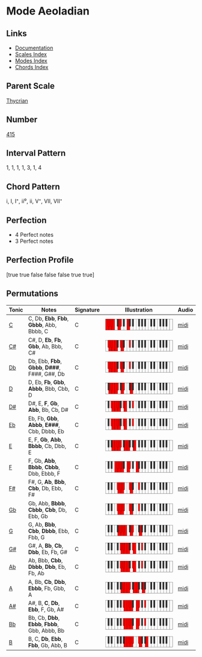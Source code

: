 # Mode Aeoladian

## Links

- [Documentation](index.md)
- [Scales Index](Scales.md)
- [Modes Index](Modes.md)
- [Chords Index](Chords.md)

## Parent Scale

[Thycrian](ScaleThycrian.md)

## Number

[415](https://ianring.com/musictheory/scales/415)

## Interval Pattern

1, 1, 1, 1, 3, 1, 4

## Chord Pattern

i, I, I⁺, ii⁰, ii, V⁺, VII, VII⁺

## Perfection

- 4 Perfect notes
- 3 Perfect notes

## Perfection Profile

[true true false false false true true]

## Permutations

| Tonic | Notes | Signature | Illustration | Audio |
|-------|-------|-----------|--------------|-------|
| [C](ModeCNaturalAeoladian.md) | C, Db, **Ebb**, **Fbb**, **Gbbb**, Abb, Bbbb, C | C | ![CNaturalAeoladian](ModeCNaturalAeoladian.png) | [midi](https://github.com/edipermadi/music/blob/main/docs/ModeCNaturalAeoladian.mid?raw=true) |
| [C#](ModeCSharpAeoladian.md) | C#, D, **Eb**, **Fb**, **Gbb**, Ab, Bbb, C# | C | ![CSharpAeoladian](ModeCSharpAeoladian.png) | [midi](https://github.com/edipermadi/music/blob/main/docs/ModeCSharpAeoladian.mid?raw=true) |
| [Db](ModeDFlatAeoladian.md) | Db, Ebb, **Fbb**, **Gbbb**, **D###**, F###, G##, Db | C | ![DFlatAeoladian](ModeDFlatAeoladian.png) | [midi](https://github.com/edipermadi/music/blob/main/docs/ModeDFlatAeoladian.mid?raw=true) |
| [D](ModeDNaturalAeoladian.md) | D, Eb, **Fb**, **Gbb**, **Abbb**, Bbb, Cbb, D | C | ![DNaturalAeoladian](ModeDNaturalAeoladian.png) | [midi](https://github.com/edipermadi/music/blob/main/docs/ModeDNaturalAeoladian.mid?raw=true) |
| [D#](ModeDSharpAeoladian.md) | D#, E, **F**, **Gb**, **Abb**, Bb, Cb, D# | C | ![DSharpAeoladian](ModeDSharpAeoladian.png) | [midi](https://github.com/edipermadi/music/blob/main/docs/ModeDSharpAeoladian.mid?raw=true) |
| [Eb](ModeEFlatAeoladian.md) | Eb, Fb, **Gbb**, **Abbb**, **E###**, Cbb, Dbbb, Eb | C | ![EFlatAeoladian](ModeEFlatAeoladian.png) | [midi](https://github.com/edipermadi/music/blob/main/docs/ModeEFlatAeoladian.mid?raw=true) |
| [E](ModeENaturalAeoladian.md) | E, F, **Gb**, **Abb**, **Bbbb**, Cb, Dbb, E | C | ![ENaturalAeoladian](ModeENaturalAeoladian.png) | [midi](https://github.com/edipermadi/music/blob/main/docs/ModeENaturalAeoladian.mid?raw=true) |
| [F](ModeFNaturalAeoladian.md) | F, Gb, **Abb**, **Bbbb**, **Cbbb**, Dbb, Ebbb, F | C | ![FNaturalAeoladian](ModeFNaturalAeoladian.png) | [midi](https://github.com/edipermadi/music/blob/main/docs/ModeFNaturalAeoladian.mid?raw=true) |
| [F#](ModeFSharpAeoladian.md) | F#, G, **Ab**, **Bbb**, **Cbb**, Db, Ebb, F# | C | ![FSharpAeoladian](ModeFSharpAeoladian.png) | [midi](https://github.com/edipermadi/music/blob/main/docs/ModeFSharpAeoladian.mid?raw=true) |
| [Gb](ModeGFlatAeoladian.md) | Gb, Abb, **Bbbb**, **Cbbb**, **Cbb**, Db, Ebb, Gb | C | ![GFlatAeoladian](ModeGFlatAeoladian.png) | [midi](https://github.com/edipermadi/music/blob/main/docs/ModeGFlatAeoladian.mid?raw=true) |
| [G](ModeGNaturalAeoladian.md) | G, Ab, **Bbb**, **Cbb**, **Dbbb**, Ebb, Fbb, G | C | ![GNaturalAeoladian](ModeGNaturalAeoladian.png) | [midi](https://github.com/edipermadi/music/blob/main/docs/ModeGNaturalAeoladian.mid?raw=true) |
| [G#](ModeGSharpAeoladian.md) | G#, A, **Bb**, **Cb**, **Dbb**, Eb, Fb, G# | C | ![GSharpAeoladian](ModeGSharpAeoladian.png) | [midi](https://github.com/edipermadi/music/blob/main/docs/ModeGSharpAeoladian.mid?raw=true) |
| [Ab](ModeAFlatAeoladian.md) | Ab, Bbb, **Cbb**, **Dbbb**, **Dbb**, Eb, Fb, Ab | C | ![AFlatAeoladian](ModeAFlatAeoladian.png) | [midi](https://github.com/edipermadi/music/blob/main/docs/ModeAFlatAeoladian.mid?raw=true) |
| [A](ModeANaturalAeoladian.md) | A, Bb, **Cb**, **Dbb**, **Ebbb**, Fb, Gbb, A | C | ![ANaturalAeoladian](ModeANaturalAeoladian.png) | [midi](https://github.com/edipermadi/music/blob/main/docs/ModeANaturalAeoladian.mid?raw=true) |
| [A#](ModeASharpAeoladian.md) | A#, B, **C**, **Db**, **Ebb**, F, Gb, A# | C | ![ASharpAeoladian](ModeASharpAeoladian.png) | [midi](https://github.com/edipermadi/music/blob/main/docs/ModeASharpAeoladian.mid?raw=true) |
| [Bb](ModeBFlatAeoladian.md) | Bb, Cb, **Dbb**, **Ebbb**, **Fbbb**, Gbb, Abbb, Bb | C | ![BFlatAeoladian](ModeBFlatAeoladian.png) | [midi](https://github.com/edipermadi/music/blob/main/docs/ModeBFlatAeoladian.mid?raw=true) |
| [B](ModeBNaturalAeoladian.md) | B, C, **Db**, **Ebb**, **Fbb**, Gb, Abb, B | C | ![BNaturalAeoladian](ModeBNaturalAeoladian.png) | [midi](https://github.com/edipermadi/music/blob/main/docs/ModeBNaturalAeoladian.mid?raw=true) |
